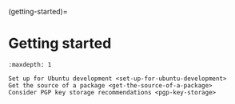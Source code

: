(getting-started)=
# Getting started

```{toctree}
:maxdepth: 1

Set up for Ubuntu development <set-up-for-ubuntu-development>
Get the source of a package <get-the-source-of-a-package>
Consider PGP key storage recommendations <pgp-key-storage>

